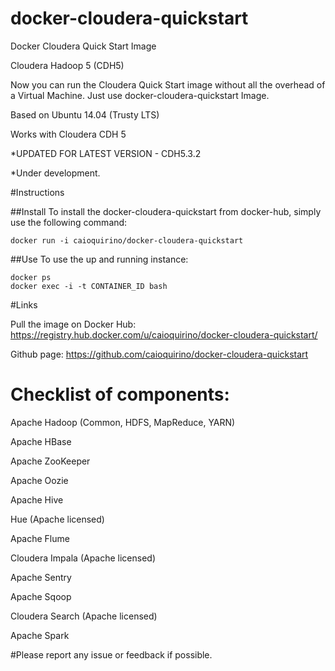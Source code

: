 docker-cloudera-quickstart
==========================

Docker Cloudera Quick Start Image

Cloudera Hadoop 5 (CDH5)


Now you can run the Cloudera Quick Start image without all the overhead of a Virtual Machine. Just use docker-cloudera-quickstart Image.


Based on Ubuntu 14.04 (Trusty LTS) 

Works with Cloudera CDH 5

*UPDATED FOR LATEST VERSION - CDH5.3.2


*Under development. 


#Instructions

##Install
To install the docker-cloudera-quickstart from docker-hub, simply use the following command:
```
docker run -i caioquirino/docker-cloudera-quickstart
```
##Use
To use the up and running instance:
```
docker ps
docker exec -i -t CONTAINER_ID bash
```

#Links

Pull the image on Docker Hub: https://registry.hub.docker.com/u/caioquirino/docker-cloudera-quickstart/

Github page: https://github.com/caioquirino/docker-cloudera-quickstart


# Checklist of components:

Apache Hadoop (Common, HDFS, MapReduce, YARN)

Apache HBase

Apache ZooKeeper

Apache Oozie

Apache Hive

Hue (Apache licensed)

Apache Flume

Cloudera Impala (Apache licensed)

Apache Sentry

Apache Sqoop

Cloudera Search (Apache licensed)

Apache Spark


#Please report any issue or feedback if possible.
